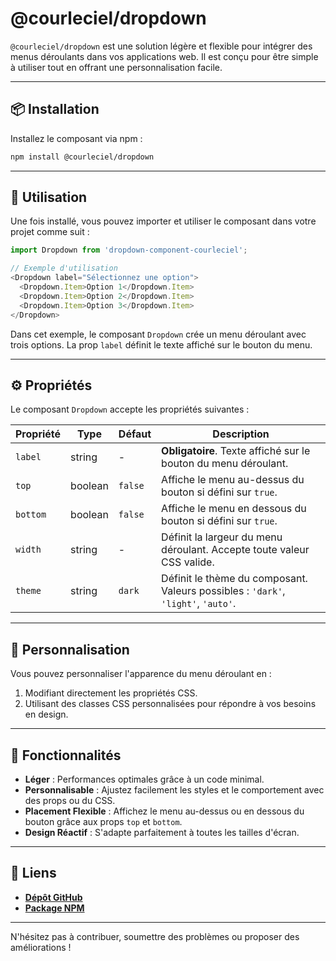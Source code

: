 
# @courleciel/dropdown

`@courleciel/dropdown` est une solution légère et flexible pour intégrer des menus déroulants dans vos applications web. Il est conçu pour être simple à utiliser tout en offrant une personnalisation facile.

---

## 📦 Installation

Installez le composant via npm :

```bash
npm install @courleciel/dropdown
```

---

## 🚀 Utilisation

Une fois installé, vous pouvez importer et utiliser le composant dans votre projet comme suit :

```javascript
import Dropdown from 'dropdown-component-courleciel';

// Exemple d'utilisation
<Dropdown label="Sélectionnez une option">
  <Dropdown.Item>Option 1</Dropdown.Item>
  <Dropdown.Item>Option 2</Dropdown.Item>
  <Dropdown.Item>Option 3</Dropdown.Item>
</Dropdown>
```

Dans cet exemple, le composant `Dropdown` crée un menu déroulant avec trois options.
La prop `label` définit le texte affiché sur le bouton du menu.

---

## ⚙️ Propriétés

Le composant `Dropdown` accepte les propriétés suivantes :

| Propriété  | Type    | Défaut   | Description                                                                 |
|------------|---------|----------|-----------------------------------------------------------------------------|
| `label`    | string  | -        | **Obligatoire**. Texte affiché sur le bouton du menu déroulant.             |
| `top`      | boolean | `false`  | Affiche le menu au-dessus du bouton si défini sur `true`.                   |
| `bottom`   | boolean | `false`  | Affiche le menu en dessous du bouton si défini sur `true`.                  |
| `width`    | string  | -        | Définit la largeur du menu déroulant. Accepte toute valeur CSS valide.      |
| `theme`    | string  | `dark`   | Définit le thème du composant. Valeurs possibles : `'dark'`, `'light'`, `'auto'`. |

---

## 🎨 Personnalisation

Vous pouvez personnaliser l'apparence du menu déroulant en :

1. Modifiant directement les propriétés CSS.
2. Utilisant des classes CSS personnalisées pour répondre à vos besoins en design.

---

## 🌟 Fonctionnalités

- **Léger** : Performances optimales grâce à un code minimal.
- **Personnalisable** : Ajustez facilement les styles et le comportement avec des props ou du CSS.
- **Placement Flexible** : Affichez le menu au-dessus ou en dessous du bouton grâce aux props `top` et `bottom`.
- **Design Réactif** : S'adapte parfaitement à toutes les tailles d'écran.

---

## 🔗 Liens

- **[Dépôt GitHub](https://github.com/Courleciel/wealthhealth-components_Dropdown)**
- **[Package NPM](https://www.npmjs.com/package/@courleciel/dropdown)**

---

N'hésitez pas à contribuer, soumettre des problèmes ou proposer des améliorations !
